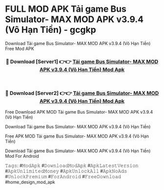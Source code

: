 # FULL MOD APK Tải game Bus Simulator- MAX MOD APK v3.9.4 (Vô Hạn Tiền) - gcgkp
Download Tải game Bus Simulator- MAX MOD APK v3.9.4 (Vô Hạn Tiền) Free Mod APK

<div align="center">
<h3>🔴 Download [Server1] 👉👉 <a href="https://apk-comot.site?title=Tải_game_Bus_Simulator-_MAX_MOD_APK_v3.9.4_(Vô_Hạn_Tiền)">Tải game Bus Simulator- MAX MOD APK v3.9.4 (Vô Hạn Tiền) Mod Apk</a></h3><br>

<h3>🔴 Download [Server2] 👉👉 <a href="https://apk-comot.site?title=Tải_game_Bus_Simulator-_MAX_MOD_APK_v3.9.4_(Vô_Hạn_Tiền)">Tải game Bus Simulator- MAX MOD APK v3.9.4 (Vô Hạn Tiền) Mod Apk</a></h3>
</div>


Free Download APK MOD Tải game Bus Simulator- MAX MOD APK v3.9.4 (Vô Hạn Tiền)

Download Tải game Bus Simulator- MAX MOD APK v3.9.4 (Vô Hạn Tiền) 

Free APK MOD Tải game Bus Simulator- MAX MOD APK v3.9.4 (Vô Hạn Tiền) 

Download Tải game Bus Simulator- MAX MOD APK v3.9.4 (Vô Hạn Tiền) Mod For Android

𝚃𝚊𝚐𝚜: #𝙼𝚘𝚍𝙰𝚙𝚔 #𝙳𝚘𝚠𝚗𝚕𝚘𝚊𝚍𝙼𝚘𝚍𝙰𝚙𝚔 #𝙰𝚙𝚔𝙻𝚊𝚝𝚎𝚜𝚝𝚅𝚎𝚛𝚜𝚒𝚘𝚗 #𝙰𝚙𝚔𝚄𝚗𝚕𝚒𝚖𝚒𝚝𝚎𝚍𝙼𝚘𝚗𝚎𝚢 #𝙰𝚙𝚔𝚄𝚗𝚕𝚘𝚌𝚔𝙰𝚕𝚕 #𝙰𝚙𝚔𝙽𝚘𝙰𝚍𝚜 #𝚄𝚗𝚕𝚘𝚌𝚔𝙿𝚛𝚎𝚖𝚒𝚞𝚖 #𝙵𝚘𝚛𝙰𝚗𝚍𝚛𝚘𝚒𝚍 #𝙵𝚛𝚎𝚎𝙳𝚘𝚠𝚗𝚕𝚘𝚊𝚍 #home_design_mod_apk